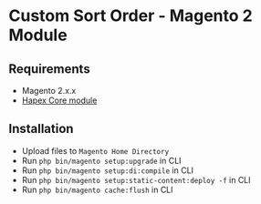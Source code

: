 # Custom Sort Order - Magento 2 Module

## Requirements
-   Magento 2.x.x
-   [Hapex Core module](https://gitlab.com/deggial/magento2-core)

## Installation
-   Upload files to `Magento Home Directory`
-   Run `php bin/magento setup:upgrade` in CLI
-   Run `php bin/magento setup:di:compile` in CLI
-   Run `php bin/magento setup:static-content:deploy -f` in CLI
-   Run `php bin/magento cache:flush` in CLI
